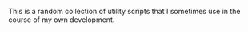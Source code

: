 This is a random collection of utility scripts that I sometimes use in the course of my own development.

